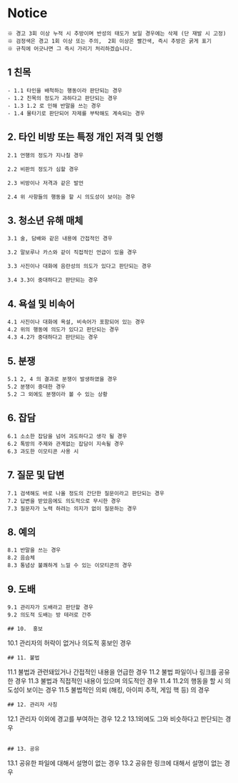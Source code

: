 # Notice
```
※ 경고 3회 이상 누적 시 추방이며 반성의 태도가 보일 경우에는 삭제 (단 재발 시 고정)
※ 검정색은 경고 1회 이상 또는 주의,  2회 이상은 빨간색, 즉시 추방은 굵게 표기 
※ 규칙에 어긋나면 그 즉시 가리기 처리하겠습니다.
```
## 1 친목
```
- 1.1 타인을 배척하는 행동이라 판단되는 경우
- 1.2 친목의 정도가 과하다고 판단되는 경우
- 1.3 1.2 로 인해 반말을 쓰는 경우
- 1.4 물타기로 판단되어 자제를 부탁해도 계속되는 경우
```

## 2. 타인 비방 또는 특정 개인 저격 및 언행
```
2.1 언행의 정도가 지나칠 경우

2.2 비판의 정도가 심할 경우

2.3 비방이나 저격과 같은 발언

2.4 위 사항들의 행동을 할 시 의도성이 보이는 경우
``` 
## 3. 청소년 유해 매체
```
3.1 술, 담배와 같은 내용에 간접적인 경우

3.2 말보루나 카스와 같이 직접적인 언급이 있을 경우

3.3 사진이나 대화에 음란성의 의도가 있다고 판단되는 경우

3.4 3.3이 중대하다고 판단되는 경우
```

## 4. 욕설 및 비속어
```
4.1 사진이나 대화에 욕설, 비속어가 포함되어 있는 경우
4.2 위의 행동에 의도가 있다고 판단되는 경우
4.3 4.2가 중대하다고 판단되는 경우
```

## 5. 분쟁
```
5.1 2, 4 의 결과로 분쟁이 발생하였을 경우
5.2 분쟁이 중대한 경우
5.2 그 외에도 분쟁이라 볼 수 있는 상황
```
## 6. 잡담
```
6.1 소소한 잡담을 넘어 과도하다고 생각 될 경우
6.2 톡방의 주제와 관계없는 잡담이 지속될 경우
6.3 과도한 이모티콘 사용 시
```
## 7. 질문 및 답변
```
7.1 검색해도 바로 나올 정도의 간단한 질문이라고 판단되는 경우
7.2 답변을 받았음에도 의도적으로 무시한 경우
7.3 질문자가 노력 하려는 의지가 없이 질문하는 경우
```

## 8. 예의
```
8.1 반말을 쓰는 경우
8.2 음슴체
8.3 통념상 불쾌하게 느낄 수 있는 이모티콘의 경우
```

## 9. 도배
```
9.1 관리자가 도배라고 판단할 경우
9.2 의도적 도배는 방 테러로 간주

## 10.  홍보
```
10.1 관리자의 허락이 없거나 의도적 홍보인 경우
```
## 11. 불법
```
11.1 불법과 관련돼있거나 간접적인 내용을 언급한 경우
11.2 불법 파일이나 링크를 공유한 경우
11.3 불법과 직접적인 내용이 있으며 의도적인 경우
11.4 11.2의 행동을 할 시 의도성이 보이는 경우
11.5 불법적인 의뢰 (해킹, 아이피 추적, 게임 핵 등) 의 경우
```
## 12. 관리자 사칭
```
12.1 관리자 이외에 경고를 부여하는 경우
12.2 13.1외에도 그와 비슷하다고 판단되는 경우
```

## 13. 공유
```
13.1 공유한 파일에 대해서 설명이 없는 경우
13.2 공유한 링크에 대해서 설명이 없는 경우
```
